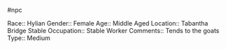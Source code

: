 #npc 

Race:: Hylian
Gender:: Female
Age:: Middle Aged
Location:: Tabantha Bridge Stable
Occupation:: Stable Worker
Comments:: Tends to the goats
Type:: Medium
